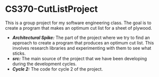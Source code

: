 # CS370-CutListProject
 
This is a group project for my software engineering class. The goal is to create a program that makes an optimum cut
list for a sheet of plywood. 

- _**Architectural Spike:**_ The part of the project where we try to find an approach to create a program that produces an optimum cut list. This involves research libraries and experimenting with them to see what sticks.
- _**src:**_ The main source of the project that we have been developing during the development cycles.
- _**Cycle 2:**_ The code for cycle 2 of the project.

